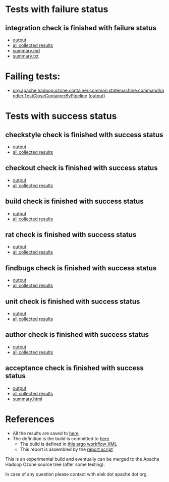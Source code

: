 # Tests with failure status

## integration check is finished with failure status

   * [output](https://raw.githubusercontent.com/elek/ozone-ci/master/trunk/trunk-nightly-20190919-crbwt/integration/output.log)
   * [all collected results](https://github.com/elek/ozone-ci/tree/master/trunk/trunk-nightly-20190919-crbwt/integration)
   * [summary.md](https://github.com/elek/ozone-ci/tree/master/trunk/trunk-nightly-20190919-crbwt/integration/summary.md)
   * [summary.txt](https://github.com/elek/ozone-ci/tree/master/trunk/trunk-nightly-20190919-crbwt/integration/summary.txt)

# Failing tests: 

 * [org.apache.hadoop.ozone.container.common.statemachine.commandhandler.TestCloseContainerByPipeline](hadoop-ozone/integration-test/org.apache.hadoop.ozone.container.common.statemachine.commandhandler.TestCloseContainerByPipeline.txt) ([output](hadoop-ozone/integration-test/org.apache.hadoop.ozone.container.common.statemachine.commandhandler.TestCloseContainerByPipeline-output.txt/))


# Tests with success status

## checkstyle check is finished with success status

   * [output](https://raw.githubusercontent.com/elek/ozone-ci/master/trunk/trunk-nightly-20190919-crbwt/checkstyle/output.log)
   * [all collected results](https://github.com/elek/ozone-ci/tree/master/trunk/trunk-nightly-20190919-crbwt/checkstyle)


## checkout check is finished with success status

   * [output](https://raw.githubusercontent.com/elek/ozone-ci/master/trunk/trunk-nightly-20190919-crbwt/checkout/output.log)
   * [all collected results](https://github.com/elek/ozone-ci/tree/master/trunk/trunk-nightly-20190919-crbwt/checkout)


## build check is finished with success status

   * [output](https://raw.githubusercontent.com/elek/ozone-ci/master/trunk/trunk-nightly-20190919-crbwt/build/output.log)
   * [all collected results](https://github.com/elek/ozone-ci/tree/master/trunk/trunk-nightly-20190919-crbwt/build)


## rat check is finished with success status

   * [output](https://raw.githubusercontent.com/elek/ozone-ci/master/trunk/trunk-nightly-20190919-crbwt/rat/output.log)
   * [all collected results](https://github.com/elek/ozone-ci/tree/master/trunk/trunk-nightly-20190919-crbwt/rat)


## findbugs check is finished with success status

   * [output](https://raw.githubusercontent.com/elek/ozone-ci/master/trunk/trunk-nightly-20190919-crbwt/findbugs/output.log)
   * [all collected results](https://github.com/elek/ozone-ci/tree/master/trunk/trunk-nightly-20190919-crbwt/findbugs)


## unit check is finished with success status

   * [output](https://raw.githubusercontent.com/elek/ozone-ci/master/trunk/trunk-nightly-20190919-crbwt/unit/output.log)
   * [all collected results](https://github.com/elek/ozone-ci/tree/master/trunk/trunk-nightly-20190919-crbwt/unit)


## author check is finished with success status

   * [output](https://raw.githubusercontent.com/elek/ozone-ci/master/trunk/trunk-nightly-20190919-crbwt/author/output.log)
   * [all collected results](https://github.com/elek/ozone-ci/tree/master/trunk/trunk-nightly-20190919-crbwt/author)


## acceptance check is finished with success status

   * [output](https://raw.githubusercontent.com/elek/ozone-ci/master/trunk/trunk-nightly-20190919-crbwt/acceptance/output.log)
   * [all collected results](https://github.com/elek/ozone-ci/tree/master/trunk/trunk-nightly-20190919-crbwt/acceptance)
   * [summary.html](https://elek.github.io/ozone-ci/trunk/trunk-nightly-20190919-crbwt/acceptance/summary.html)




# References

 * All the results are saved to [here](https://github.com/elek/ozone-ci/tree/master/trunk/trunk-nightly-20190919-crbwt/)
 * The definition is the build is committed to [here](https://github.com/elek/argo-ozone)
    * The build is defined in [this argo workflow XML](https://github.com/elek/argo-ozone/blob/master/ozone-build.yaml)
    * This report is assembled by the [report script](https://github.com/elek/argo-ozone/blob/master/scripts/report.sh)

This is an experimental build and eventually can be merged to the Apache Hadoop Ozone source tree (after some testing).

In case of any question please contact with elek dot apache dot org.
